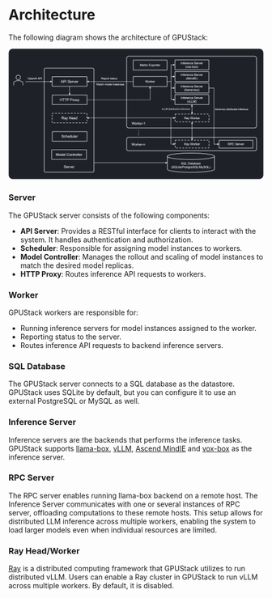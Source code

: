# Architecture

The following diagram shows the architecture of GPUStack:

![gpustack-architecture](assets/gpustack-architecture.png)

### Server

The GPUStack server consists of the following components:

- **API Server**: Provides a RESTful interface for clients to interact with the system. It handles authentication and authorization.
- **Scheduler**: Responsible for assigning model instances to workers.
- **Model Controller**: Manages the rollout and scaling of model instances to match the desired model replicas.
- **HTTP Proxy**: Routes inference API requests to workers.

### Worker

GPUStack workers are responsible for:

- Running inference servers for model instances assigned to the worker.
- Reporting status to the server.
- Routes inference API requests to backend inference servers.

### SQL Database

The GPUStack server connects to a SQL database as the datastore. GPUStack uses SQLite by default, but you can configure it to use an external PostgreSQL or MySQL as well.

### Inference Server

Inference servers are the backends that performs the inference tasks. GPUStack supports [llama-box](https://github.com/gpustack/llama-box), [vLLM](https://github.com/vllm-project/vllm), [Ascend MindIE](https://www.hiascend.com/en/software/mindie) and [vox-box](https://github.com/gpustack/vox-box) as the inference server.

### RPC Server

The RPC server enables running llama-box backend on a remote host. The Inference Server communicates with one or several instances of RPC server, offloading computations to these remote hosts. This setup allows for distributed LLM inference across multiple workers, enabling the system to load larger models even when individual resources are limited.

### Ray Head/Worker

[Ray](https://ray.io) is a distributed computing framework that GPUStack utilizes to run distributed vLLM. Users can enable a Ray cluster in GPUStack to run vLLM across multiple workers. By default, it is disabled.
